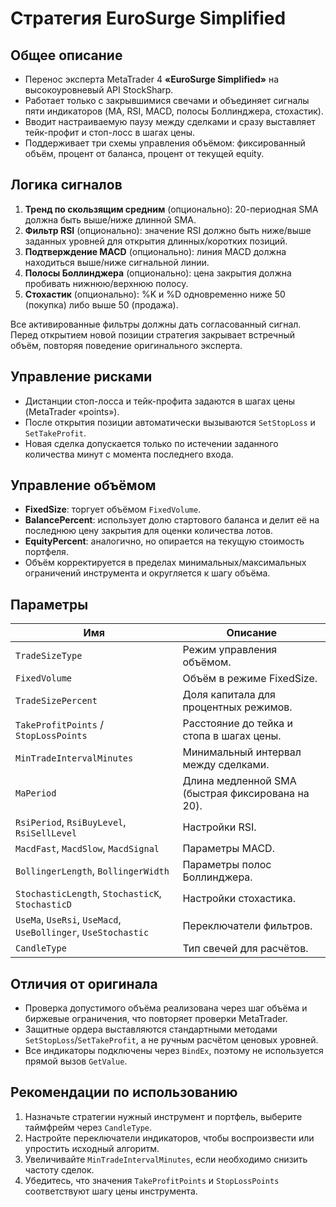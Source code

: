 # Стратегия EuroSurge Simplified

## Общее описание
- Перенос эксперта MetaTrader 4 **«EuroSurge Simplified»** на высокоуровневый API StockSharp.
- Работает только с закрывшимися свечами и объединяет сигналы пяти индикаторов (MA, RSI, MACD, полосы Боллинджера, стохастик).
- Вводит настраиваемую паузу между сделками и сразу выставляет тейк-профит и стоп-лосс в шагах цены.
- Поддерживает три схемы управления объёмом: фиксированный объём, процент от баланса, процент от текущей equity.

## Логика сигналов
1. **Тренд по скользящим средним** (опционально): 20-периодная SMA должна быть выше/ниже длинной SMA.
2. **Фильтр RSI** (опционально): значение RSI должно быть ниже/выше заданных уровней для открытия длинных/коротких позиций.
3. **Подтверждение MACD** (опционально): линия MACD должна находиться выше/ниже сигнальной линии.
4. **Полосы Боллинджера** (опционально): цена закрытия должна пробивать нижнюю/верхнюю полосу.
5. **Стохастик** (опционально): %K и %D одновременно ниже 50 (покупка) либо выше 50 (продажа).

Все активированные фильтры должны дать согласованный сигнал. Перед открытием новой позиции стратегия закрывает встречный объём, повторяя поведение оригинального эксперта.

## Управление рисками
- Дистанции стоп-лосса и тейк-профита задаются в шагах цены (MetaTrader «points»).
- После открытия позиции автоматически вызываются `SetStopLoss` и `SetTakeProfit`.
- Новая сделка допускается только по истечении заданного количества минут с момента последнего входа.

## Управление объёмом
- **FixedSize**: торгует объёмом `FixedVolume`.
- **BalancePercent**: использует долю стартового баланса и делит её на последнюю цену закрытия для оценки количества лотов.
- **EquityPercent**: аналогично, но опирается на текущую стоимость портфеля.
- Объём корректируется в пределах минимальных/максимальных ограничений инструмента и округляется к шагу объёма.

## Параметры
| Имя | Описание |
| --- | -------- |
| `TradeSizeType` | Режим управления объёмом. |
| `FixedVolume` | Объём в режиме FixedSize. |
| `TradeSizePercent` | Доля капитала для процентных режимов. |
| `TakeProfitPoints` / `StopLossPoints` | Расстояние до тейка и стопа в шагах цены. |
| `MinTradeIntervalMinutes` | Минимальный интервал между сделками. |
| `MaPeriod` | Длина медленной SMA (быстрая фиксирована на 20). |
| `RsiPeriod`, `RsiBuyLevel`, `RsiSellLevel` | Настройки RSI. |
| `MacdFast`, `MacdSlow`, `MacdSignal` | Параметры MACD. |
| `BollingerLength`, `BollingerWidth` | Параметры полос Боллинджера. |
| `StochasticLength`, `StochasticK`, `StochasticD` | Настройки стохастика. |
| `UseMa`, `UseRsi`, `UseMacd`, `UseBollinger`, `UseStochastic` | Переключатели фильтров. |
| `CandleType` | Тип свечей для расчётов. |

## Отличия от оригинала
- Проверка допустимого объёма реализована через шаг объёма и биржевые ограничения, что повторяет проверки MetaTrader.
- Защитные ордера выставляются стандартными методами `SetStopLoss`/`SetTakeProfit`, а не ручным расчётом ценовых уровней.
- Все индикаторы подключены через `BindEx`, поэтому не используется прямой вызов `GetValue`.

## Рекомендации по использованию
1. Назначьте стратегии нужный инструмент и портфель, выберите таймфрейм через `CandleType`.
2. Настройте переключатели индикаторов, чтобы воспроизвести или упростить исходный алгоритм.
3. Увеличивайте `MinTradeIntervalMinutes`, если необходимо снизить частоту сделок.
4. Убедитесь, что значения `TakeProfitPoints` и `StopLossPoints` соответствуют шагу цены инструмента.
